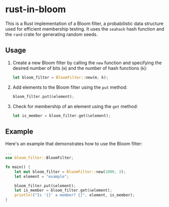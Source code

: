 # rust-in-bloom

This is a Rust implementation of a Bloom filter, a probabilistic data structure used for efficient membership testing. It uses the `seahash` hash function and the `rand` crate for generating random seeds.

## Usage

1. Create a new Bloom filter by calling the `new` function and specifying the desired number of bits (`m`) and the number of hash functions (`k`):

   ```rust
   let bloom_filter = BloomFilter::new(m, k);
   ```

1. Add elements to the Bloom filter using the `put` method:

   ```rust
   bloom_filter.put(&element);
   ```

1. Check for membership of an element using the `get` method:

   ```rust
   let is_member = bloom_filter.get(&element);
   ```

## Example

Here's an example that demonstrates how to use the Bloom filter:

```rust
...
use bloom_filter::BloomFilter;

fn main() {
    let mut bloom_filter = BloomFilter::new(1000, 3);
    let element = "example";

    bloom_filter.put(&element);
    let is_member = bloom_filter.get(&element);
    println!("Is '{}' a member? {}", element, is_member);
}
```
